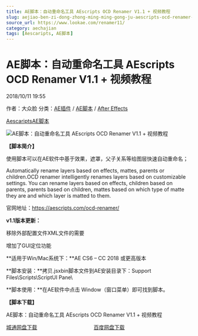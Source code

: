```yaml
---
title: AE脚本：自动重命名工具 AEscripts OCD Renamer V1.1 + 视频教程
slug: aejiao-ben-zi-dong-zhong-ming-ming-gong-ju-aescripts-ocd-renamer-v1-1-shi-pin-jiao-cheng
source_url: https://www.lookae.com/renamer11/
category: aechajian
tags: [Aescaripts, AE脚本]
---
```

# AE脚本：自动重命名工具 AEscripts OCD Renamer V1.1 + 视频教程

2018/10/11 19:55

作者：大众脸
分类：[AE插件](https://www.lookae.com/after-effects/aechajian/) / [AE脚本](https://www.lookae.com/after-effects/aescripts/) / [After Effects](https://www.lookae.com/after-effects/)

[Aescaripts](https://www.lookae.com/tag/aescaripts/)[AE脚本](https://www.lookae.com/tag/ae%e8%84%9a%e6%9c%ac/)

![AE脚本：自动重命名工具 AEscripts OCD Renamer V1.1 + 视频教程](https://www.lookae.com/wp-content/uploads/2018/10/OCD-Renamer.jpg "AE脚本：自动重命名工具 AEscripts OCD Renamer V1.1 + 视频教程-LookAE.com")

**【脚本简介】**

使用脚本可以在AE软件中基于效果，遮罩，父子关系等给图层快速自动重命名；

Automatically rename layers based on effects, mattes, parents or children.OCD renamer intelligently renames layers based on customizable settings. You can rename layers based on effects, children based on parents, parents based on children, mattes based on which type of matte they are and which layer is matted to them.

官网地址：https://aescripts.com/ocd-renamer/

**v1.1版本更新：**

移除外部配置文件XML文件的需要

增加了GUI定位功能

**适用于Win/Mac系统下：**AE CS6 – CC 2018 或更高版本

**脚本安装：**拷贝.jsxbin脚本文件到AE安装目录下：Support Files\Scripts\ScriptUI Pane\

**脚本使用：**在AE软件中点击 Window（窗口菜单）即可找到脚本。

**【脚本下载】**

AE脚本：自动重命名工具 AEscripts OCD Renamer V1.1 + 视频教程

[城通网盘下载](https://lookae.ctfile.com/fs/680462-314079832)                                       [百度网盘下载](https://pan.baidu.com/s/1jMBsmAmQqxb3EteRGjSsCw)
